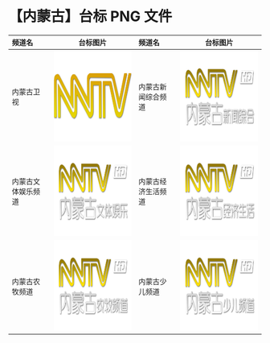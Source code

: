 # 【内蒙古】台标 PNG 文件

| 频道名             |                        台标图片                         | 频道名             |                        台标图片                         |
| :----------------- | :-----------------------------------------------------: | :----------------- | :-----------------------------------------------------: |
| 内蒙古卫视         | <img src="../tv/Neimeng.png" width="300" height="180">  | 内蒙古新闻综合频道 | <img src="../tv/Neimeng1.png" width="300" height="180"> |
| 内蒙古文体娱乐频道 | <img src="../tv/Neimeng2.png" width="300" height="180"> | 内蒙古经济生活频道 | <img src="../tv/Neimeng3.png" width="300" height="180"> |
| 内蒙古农牧频道     | <img src="../tv/Neimeng4.png" width="300" height="180"> | 内蒙古少儿频道     | <img src="../tv/Neimeng5.png" width="300" height="180"> |
